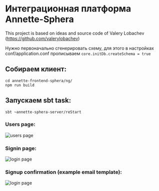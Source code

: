 # Интеграционная платформа Annette-Sphera

This project is based on ideas and source code of Valery Lobachev (https://github.com/valerylobachev)

Нужно первоначально сгенерировать схему, для этого в настройках conf/application.conf прописываем
```core.initDb.createSchema = true```

## Собираем клиент:
```
cd annette-frontend-sphera/ng/
npm run build
```

## Запускаем sbt task:
```
sbt ~annette-sphera-server/reStart
```

### Users page:
![users page](https://raw.githubusercontent.com/duberg/annette-sphera/master/screenshot/listusers.png)

### Signin page:
![login page](https://raw.githubusercontent.com/duberg/annette-sphera/master/screenshot/signin.png)

### Signup confirmation (example email template):
![login page](https://raw.githubusercontent.com/duberg/annette-sphera/master/screenshot/emailconfirmation.png)
